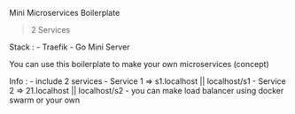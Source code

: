 Mini Microservices Boilerplate

> 2 Services

Stack :
    - Traefik
    - Go Mini Server

You can use this boilerplate to make your own microservices (concept)

Info :
    - include 2 services
    - Service 1 => s1.localhost || localhost/s1
    - Service 2 => 21.localhost || localhost/s2
    - you can make load balancer using docker swarm or your own